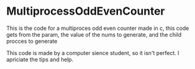 # MultiprocessOddEvenCounter
This is the code for a multiproces odd even counter made in c, this code gets from the param, the value of the nums to generate, and the child procces to generate

This code is made by a computer sience student, so it isn't perfect.
I apriciate the tips and help.
